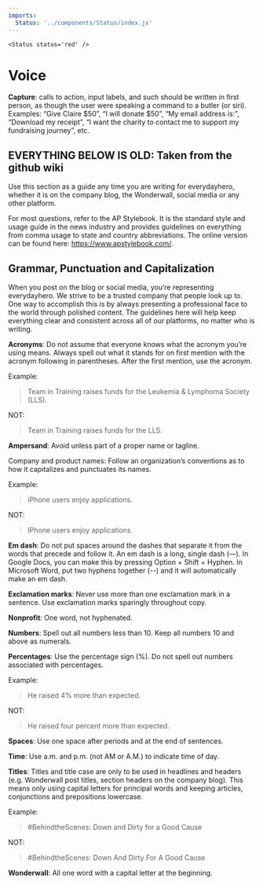 ```yaml
---
imports:
  Status: '../components/Status/index.js'
---
```

```render html
<Status status='red' />
```
# Voice

**Capture**: calls to action, input labels, and such should be written in first person, as though the user were speaking a command to a butler (or siri). Examples: “Give Claire $50”, “I will donate $50”, “My email address is:”, “Download my receipt”, “I want the charity to contact me to support my fundraising journey”, etc.

## EVERYTHING BELOW IS OLD: Taken from the github wiki

Use this section as a guide any time you are writing for everydayhero, whether it is on the company blog, the Wonderwall, social media or any other platform.

For most questions, refer to the AP Stylebook. It is the standard style and usage guide in the news industry and provides guidelines on everything from comma usage to state and country abbreviations. The online version can be found here: https://www.apstylebook.com/.

## Grammar, Punctuation and Capitalization

When you post on the blog or social media, you’re representing everydayhero. We strive to be a trusted company that people look up to. One way to accomplish this is by always presenting a professional face to the world through polished content. The guidelines here will help keep everything clear and consistent across all of our platforms, no matter who is writing.

**Acronyms**: Do not assume that everyone knows what the acronym you’re using means. Always spell out what it stands for on first mention with the acronym following in parentheses. After the first mention, use the acronym.

Example:

> Team in Training raises funds for the Leukemia & Lymphoma Society (LLS).

NOT:

> Team in Training raises funds for the LLS.

**Ampersand**: Avoid unless part of a proper name or tagline.

Company and product names: Follow an organization’s conventions as to how it capitalizes and punctuates its names.

Example:

> iPhone users enjoy applications.

NOT:

> IPhone users enjoy applications.

**Em dash**: Do not put spaces around the dashes that separate it from the words that precede and follow it. An em dash is a long, single dash (—). In Google Docs, you can make this by pressing Option + Shift + Hyphen. In Microsoft Word, put two hyphens together (--) and it will automatically make an em dash.

**Exclamation marks**: Never use more than one exclamation mark in a sentence. Use exclamation marks sparingly throughout copy.

**Nonprofit**: One word, not hyphenated.

**Numbers**: Spell out all numbers less than 10. Keep all numbers 10 and above as numerals.

**Percentages**: Use the percentage sign (%). Do not spell out numbers associated with percentages.

Example:

> He raised 4% more than expected.

NOT:

> He raised four percent more than expected.

**Spaces**: Use one space after periods and at the end of sentences.

**Time**: Use a.m. and p.m. (not AM or A.M.) to indicate time of day.

**Titles**: Titles and title case are only to be used in headlines and headers (e.g. Wonderwall post titles, section headers on the company blog). This means only using capital letters for principal words and keeping articles, conjunctions and prepositions lowercase.

Example:

> #BehindtheScenes: Down and Dirty for a Good Cause

NOT:

> #BehindtheScenes: Down And Dirty For A Good Cause

**Wonderwall**: All one word with a capital letter at the beginning.
